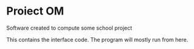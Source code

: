 # Proiect OM
Software created to compute some school project

This contains the interface code. The program will mostly run from here.
